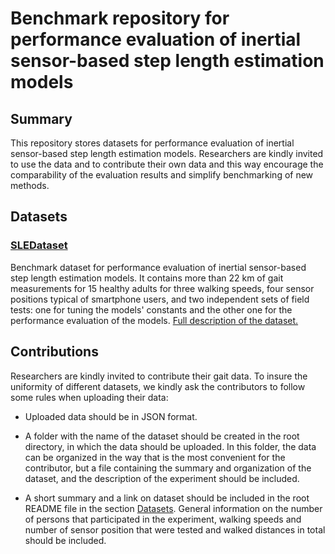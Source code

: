 # Benchmark repository for performance evaluation of inertial sensor-based step length estimation models

## Summary

This repository stores datasets for performance evaluation of inertial sensor-based step length estimation models. Researchers are kindly invited to use the data and to contribute their own data and this way encourage the comparability of the evaluation results and simplify benchmarking of new methods.  
  
## Datasets

### [SLEDataset](SLEDataset/)

Benchmark dataset for performance evaluation of inertial sensor-based step length estimation models. It contains more than 22 km of gait measurements for 15 healthy adults for three walking speeds, four sensor positions typical of smartphone users, and two independent sets of field tests: one for tuning the models' constants and the other one for the performance evaluation of the models. [Full description of the dataset.](SLEDataset/README.md)

## Contributions

Researchers are kindly invited to contribute their gait data. To insure the uniformity of different datasets, we kindly ask the contributors to follow some rules when uploading their data:
	
-	Uploaded data should be in JSON format.

-	A folder with the name of the dataset should be created in the root directory, in which the data should be uploaded. In this folder, the data can be organized in the way that is the most convenient for the contributor, but a file containing the summary and organization of the dataset, and the description of the experiment should be included.
	
-	A short summary and a link on dataset should be included in the root README file in the section [Datasets](#Datasets). General information on the number of persons that participated in the experiment, walking speeds and number of sensor position that were tested and walked distances in total should be included. 
	
	
 


